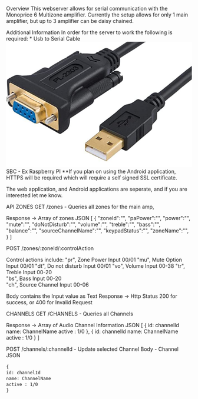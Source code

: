Overview
This webserver allows for serial communication with the Monoprice 6 Multizone amplifier. Currently the setup allows for only 1 main amplifier, but up to 3 amplifier can be daisy chained.

Additional Information
In order for the server to work the following is required: \* Usb to Serial Cable ![Alt text](./images/RS232.PNG?raw=true 'Rs232')
SBC - Ex Raspberry PI
\*\*If you plan on using the Android application, HTTPS will be required which will require a self signed SSL certificate.

The web application, and Android applications are seperate, and if you are interested let me know.

API
ZONES
GET /zones - Queries all zones for the main amp,

Response -> Array of zones
JSON
[
    {
        "zoneId":"",
        "paPower":"",
        "power":"",
        "mute":"",
        "doNotDisturb":"",
        "volume":"",
        "treble":"",
        "bass":"",
        "balance":"",
        "sourceChannelName":"",
        "keypadStatus":"",
        "zoneName":"",
    }
]

POST /zones/:zoneId/:controlAction

Control actions include:
"pr", Zone Power Input 00/01
"mu", Mute Option Input 00/01
"dt", Do not disturb Input 00/01
"vo", Volume Input 00-38
"tr", Treble Input 00-20  
"bs", Bass Input 00-20  
"ch", Source Channel Input 00-06

Body contains the Input value as Text
Response -> Http Status 200 for success, or 400 for Invalid Request

CHANNELS
GET /CHANNELS - Queries all Channels

Response -> Array of Audio Channel Information
JSON
[
    {
        id: channelId
        name: ChannelName
        active : 1/0
    },
    {
        id: channelId
        name: ChannelName
        active : 1/0
    }
]

POST /channels/:channelId - Update selected Channel
Body - Channel JSON

    {
    id: channelId
    name: ChannelName
    active : 1/0
    }
